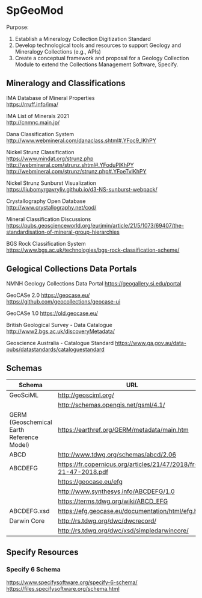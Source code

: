 # SpGeoMod
Purpose:
1. Establish a Mineralogy Collection Digitization Standard
2. Develop technological tools and resources to support Geology and Mineralogy Collections (e.g., APIs)
3. Create a conceptual framework and proposal for a Geology Collection Module to extend the Collections Management Software, Specify.

## Mineralogy and Classifications
IMA Database of Mineral Properties  
https://rruff.info/ima/

IMA List of Minerals 2021  
http://cnmnc.main.jp/

Dana Classification System  
http://www.webmineral.com/danaclass.shtml#.YFoc9_lKhPY

Nickel Strunz Classification  
https://www.mindat.org/strunz.php
http://webmineral.com/strunz.shtml#.YFoduPlKhPY
http://webmineral.com/strunz/strunz.php#.YFoeTvlKhPY

Nickel Strunz Sunburst Visualization  
https://liubomyrgavryliv.github.io/d3-NS-sunburst-webpack/

Crystallography Open Database  
http://www.crystallography.net/cod/

Mineral Classification Discussions  
https://pubs.geoscienceworld.org/eurjmin/article/21/5/1073/69407/the-standardisation-of-mineral-group-hierarchies

BGS Rock Classification System  
https://www.bgs.ac.uk/technologies/bgs-rock-classification-scheme/

## Gelogical Collections Data Portals
NMNH Geology Collections Data Portal
https://geogallery.si.edu/portal

GeoCASe 2.0
https://geocase.eu/
https://github.com/geocollections/geocase-ui

GeoCASe 1.0
https://old.geocase.eu/

British Geological Survey - Data Catalogue
http://www2.bgs.ac.uk/discoveryMetadata/

Geoscience Australia - Catalogue Standard
https://www.ga.gov.au/data-pubs/datastandards/cataloguestandard

## Schemas
| Schema | URL |
| ------ | --- |
| GeoSciML | http://geosciml.org/ |
| | http://schemas.opengis.net/gsml/4.1/ |
| GERM (Geoschemical Earth Reference Model) | https://earthref.org/GERM/metadata/main.htm |
| ABCD | http://www.tdwg.org/schemas/abcd/2.06 |
| ABCDEFG | https://fr.copernicus.org/articles/21/47/2018/fr-21-47-2018.pdf |
| | https://geocase.eu/efg |
| | http://www.synthesys.info/ABCDEFG/1.0 |
| | https://terms.tdwg.org/wiki/ABCD_EFG |
| ABCDEFG.xsd	| https://efg.geocase.eu/documentation/html/efg.html |
| Darwin Core | http://rs.tdwg.org/dwc/dwcrecord/ |
| | http://rs.tdwg.org/dwc/xsd/simpledarwincore/ |
  
## Specify Resources
### Specify 6 Schema
https://www.specifysoftware.org/specify-6-schema/
https://files.specifysoftware.org/schema.html
